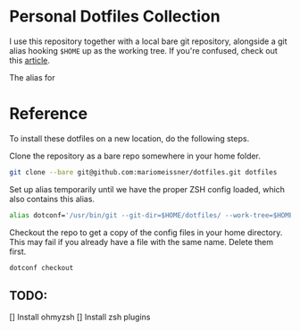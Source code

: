 # Personal Dotfiles Collection

I use this repository together with a local bare git repository, alongside a git alias hooking `$HOME` up as the working tree. If you're confused, check out this [article](https://www.atlassian.com/git/tutorials/dotfiles).

The alias for 

# Reference

To install these dotfiles on a new location, do the following steps.

Clone the repository as a bare repo somewhere in your home folder.
```bash
git clone --bare git@github.com:mariomeissner/dotfiles.git dotfiles
```

Set up alias temporarily until we have the proper ZSH config loaded, which also contains this alias.
```bash
alias dotconf='/usr/bin/git --git-dir=$HOME/dotfiles/ --work-tree=$HOME'
```

Checkout the repo to get a copy of the config files in your home directory. This may fail if you already have a file with the same name. Delete them first.
```bash
dotconf checkout
```

## TODO:
[] Install ohmyzsh
[] Install zsh plugins
